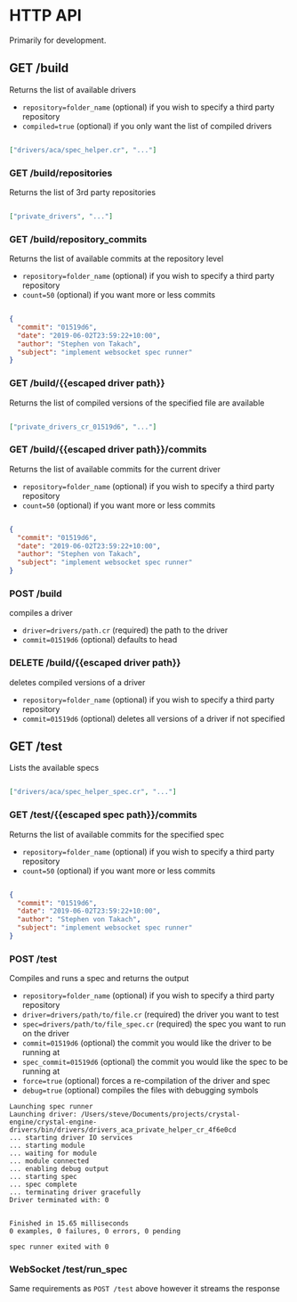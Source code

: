 # HTTP API

Primarily for development.


## GET /build

Returns the list of available drivers

* `repository=folder_name` (optional) if you wish to specify a third party repository
* `compiled=true` (optional) if you only want the list of compiled drivers

```json

["drivers/aca/spec_helper.cr", "..."]
```


### GET /build/repositories

Returns the list of 3rd party repositories

```json

["private_drivers", "..."]
```


### GET /build/repository_commits

Returns the list of available commits at the repository level

* `repository=folder_name` (optional) if you wish to specify a third party repository
* `count=50` (optional) if you want more or less commits

```json

{
  "commit": "01519d6",
  "date": "2019-06-02T23:59:22+10:00",
  "author": "Stephen von Takach",
  "subject": "implement websocket spec runner"
}
```


### GET /build/{{escaped driver path}}

Returns the list of compiled versions of the specified file are available

```json

["private_drivers_cr_01519d6", "..."]
```


### GET /build/{{escaped driver path}}/commits

Returns the list of available commits for the current driver

* `repository=folder_name` (optional) if you wish to specify a third party repository
* `count=50` (optional) if you want more or less commits

```json

{
  "commit": "01519d6",
  "date": "2019-06-02T23:59:22+10:00",
  "author": "Stephen von Takach",
  "subject": "implement websocket spec runner"
}
```


### POST /build

compiles a driver

* `driver=drivers/path.cr` (required) the path to the driver
* `commit=01519d6` (optional) defaults to head


### DELETE /build/{{escaped driver path}}

deletes compiled versions of a driver

* `repository=folder_name` (optional) if you wish to specify a third party repository
* `commit=01519d6` (optional) deletes all versions of a driver if not specified


## GET /test

Lists the available specs

```json

["drivers/aca/spec_helper_spec.cr", "..."]
```


### GET /test/{{escaped spec path}}/commits

Returns the list of available commits for the specified spec

* `repository=folder_name` (optional) if you wish to specify a third party repository
* `count=50` (optional) if you want more or less commits

```json

{
  "commit": "01519d6",
  "date": "2019-06-02T23:59:22+10:00",
  "author": "Stephen von Takach",
  "subject": "implement websocket spec runner"
}
```


### POST /test

Compiles and runs a spec and returns the output

* `repository=folder_name` (optional) if you wish to specify a third party repository
* `driver=drivers/path/to/file.cr` (required) the driver you want to test
* `spec=drivers/path/to/file_spec.cr` (required) the spec you want to run on the driver
* `commit=01519d6` (optional) the commit you would like the driver to be running at
* `spec_commit=01519d6` (optional) the commit you would like the spec to be running at
* `force=true` (optional) forces a re-compilation of the driver and spec
* `debug=true` (optional) compiles the files with debugging symbols

```text
Launching spec runner
Launching driver: /Users/steve/Documents/projects/crystal-engine/crystal-engine-drivers/bin/drivers/drivers_aca_private_helper_cr_4f6e0cd
... starting driver IO services
... starting module
... waiting for module
... module connected
... enabling debug output
... starting spec
... spec complete
... terminating driver gracefully
Driver terminated with: 0


Finished in 15.65 milliseconds
0 examples, 0 failures, 0 errors, 0 pending

spec runner exited with 0
```


### WebSocket /test/run_spec

Same requirements as `POST /test` above however it streams the response
